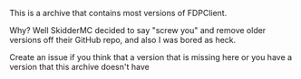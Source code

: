 This is a archive that contains most versions of FDPClient.

Why? Well SkidderMC decided to say "screw you" and remove older versions off their GitHub repo, and also I was bored as heck.

Create an issue if you think that a version that is missing here or you have a version that this archive doesn't have
